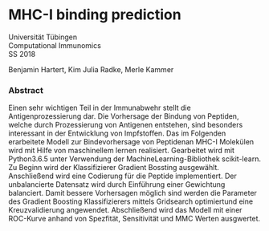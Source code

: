 # MHC-I binding prediction
Universität Tübingen  
Computational Immunomics  
SS 2018  

Benjamin Hartert, Kim Julia Radke, Merle Kammer


### Abstract
Einen sehr wichtigen Teil in der Immunabwehr stellt die Antigenprozessierung dar. Die Vorhersage der Bindung von Peptiden, welche durch Prozessierung von Antigenen entstehen, sind besonders interessant in der Entwicklung von Impfstoffen. Das im Folgenden erarbeitete Modell zur Bindevorhersage von Peptidenan MHC-I Molekülen wird mit Hilfe von maschinellem lernen realisiert. Gearbeitet wird mit Python3.6.5 unter Verwendung der MachineLearning-Bibliothek scikit-learn. Zu Beginn wird der Klassifizierer Gradient Bossting ausgewählt. Anschließend wird eine Codierung für die Peptide implementiert. Der unbalancierte Datensatz wird durch Einführung einer Gewichtung balanciert. Damit bessere Vorhersagen möglich sind werden die Parameter des Gradient Boosting Klassifizierers mittels Gridsearch optimiertund eine Kreuzvalidierung angewendet. Abschließend wird das Modell mit einer ROC-Kurve anhand von Spezfität, Sensitivität und MMC Werten ausgwertet.
